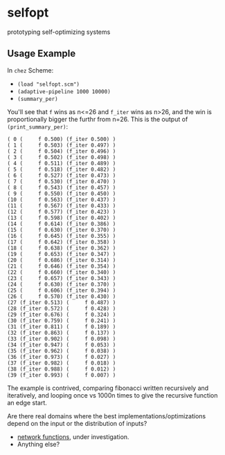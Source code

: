 # selfopt

prototyping self-optimizing systems

## Usage Example

In `chez` Scheme:
- `(load "selfopt.scm")`
- `(adaptive-pipeline 1000 10000)`
- `(summary_per)`

You'll see that `f` wins as n<=26 and `f_iter` wins as n>26, and the
win is proportionally bigger the furthr from n=26.
This is the output of `(print_summary_per)`:

```
( 0 (     f 0.500) (f_iter 0.500) )
( 1 (     f 0.503) (f_iter 0.497) )
( 2 (     f 0.504) (f_iter 0.496) )
( 3 (     f 0.502) (f_iter 0.498) )
( 4 (     f 0.511) (f_iter 0.489) )
( 5 (     f 0.518) (f_iter 0.482) )
( 6 (     f 0.527) (f_iter 0.473) )
( 7 (     f 0.530) (f_iter 0.470) )
( 8 (     f 0.543) (f_iter 0.457) )
( 9 (     f 0.550) (f_iter 0.450) )
(10 (     f 0.563) (f_iter 0.437) )
(11 (     f 0.567) (f_iter 0.433) )
(12 (     f 0.577) (f_iter 0.423) )
(13 (     f 0.598) (f_iter 0.402) )
(14 (     f 0.614) (f_iter 0.386) )
(15 (     f 0.630) (f_iter 0.370) )
(16 (     f 0.645) (f_iter 0.355) )
(17 (     f 0.642) (f_iter 0.358) )
(18 (     f 0.638) (f_iter 0.362) )
(19 (     f 0.653) (f_iter 0.347) )
(20 (     f 0.686) (f_iter 0.314) )
(21 (     f 0.646) (f_iter 0.354) )
(22 (     f 0.660) (f_iter 0.340) )
(23 (     f 0.657) (f_iter 0.343) )
(24 (     f 0.630) (f_iter 0.370) )
(25 (     f 0.606) (f_iter 0.394) )
(26 (     f 0.570) (f_iter 0.430) )
(27 (f_iter 0.513) (     f 0.487) )
(28 (f_iter 0.572) (     f 0.428) )
(29 (f_iter 0.676) (     f 0.324) )
(30 (f_iter 0.759) (     f 0.241) )
(31 (f_iter 0.811) (     f 0.189) )
(32 (f_iter 0.863) (     f 0.137) )
(33 (f_iter 0.902) (     f 0.098) )
(34 (f_iter 0.947) (     f 0.053) )
(35 (f_iter 0.962) (     f 0.038) )
(36 (f_iter 0.973) (     f 0.027) )
(37 (f_iter 0.982) (     f 0.018) )
(38 (f_iter 0.988) (     f 0.012) )
(39 (f_iter 0.993) (     f 0.007) )
```

The example is contrived, comparing fibonacci written recursively and
iteratively, and looping once vs 1000n times to give the recursive
function an edge start.

Are there real domains where the best implementations/optimizations
depend on the input or the distribution of inputs?

- [network functions](https://github.com/Michael137/nfv-benchmark), under investigation.
- Anything else?
